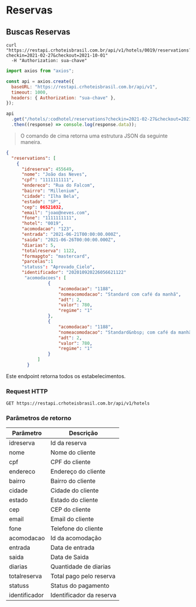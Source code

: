 # Reservas

## Buscas Reservas

```shell
curl "https://restapi.crhoteisbrasil.com.br/api/v1/hotels/0019/reservations?checkin=2021-02-27&checkout=2021-10-01"
  -H "Authorization: sua-chave"
```

```javascript
import axios from "axios";

const api = axios.create({
  baseURL: "https://restapi.crhoteisbrasil.com.br/api/v1",
  timeout: 1000,
  headers: { Authorization: "sua-chave" },
});

api
  .get("/hotels/:codhotel/reservations?checkin=2021-02-27&checkout=2021-10-01")
  .then((response) => console.log(response.data));
```

> O comando de cima retorna uma estrutura JSON da seguinte maneira.

```json
{
  "reservations": [
    {
      "idreserva": 455649,
      "nome": "João das Neves",
      "cpf": "1111111111",
      "endereco": "Rua do Falcom",
      "bairro": "Millenium",
      "cidade": "Ilha Bela",
      "estado": "SP",
      "cep": 06521032,
      "email": "joao@neves.com",
      "fone": "1111111111",
      "hotel": "0019",
      "acomodacao": "123",
      "entrada": "2021-06-21T00:00:00.000Z",
      "saida": "2021-06-26T00:00:00.000Z",
      "diarias": 5,
      "totalreserva": 1122,
      "formapgto": "mastercard",
      "parcelas":1
      "statuss": "Aprovado_Cielo",
      "identificador": "202010920226056621122"
       "acomodacoes": [
                {
                    "acomodacao": "1188",
                    "nomeacomodacao": "Standard com café da manhã",
                    "adt": 2,
                    "valor": 780,
                    "regime": "1"
                },
                {
                    "acomodacao": "1188",
                    "nomeacomodacao": "Standard&nbsp; com café da manhã",
                    "adt": 2,
                    "valor": 780,
                    "regime": "1"
                }
            ]
        }
```

Este endpoint retorna todos os estabelecimentos.

### Request HTTP

`GET https://restapi.crhoteisbrasil.com.br/api/v1/hotels`

### Parâmetros de retorno

| Parâmetro     | Descrição                |
| ------------- | ------------------------ |
| idreserva     | Id da reserva            |
| nome          | Nome do cliente          |
| cpf           | CPF do cliente           |
| endereco      | Endereço do cliente      |
| bairro        | Bairro do cliente        |
| cidade        | Cidade do cliente        |
| estado        | Estado do cliente        |
| cep           | CEP do cliente           |
| email         | Email do cliente         |
| fone          | Telefone do cliente      |
| acomodacao    | Id da acomodação         |
| entrada       | Data de entrada          |
| saida         | Data de Saida            |
| diarias       | Quantidade de diarias    |
| totalreserva  | Total pago pelo reserva  |
| statuss       | Status do pagamento      |
| identificador | Identificador da reserva |
